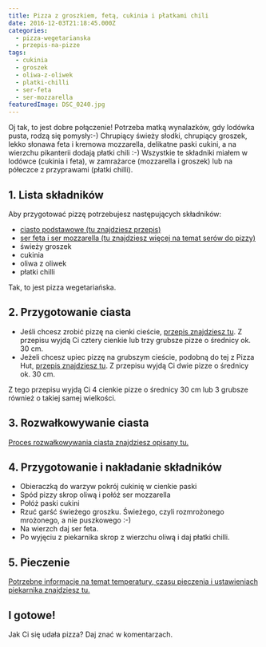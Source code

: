 ```yaml
---
title: Pizza z groszkiem, fetą, cukinia i płatkami chili
date: 2016-12-03T21:18:45.000Z
categories: 
  - pizza-wegetarianska
  - przepis-na-pizze
tags: 
  - cukinia
  - groszek
  - oliwa-z-oliwek
  - platki-chilli
  - ser-feta
  - ser-mozzarella
featuredImage: DSC_0240.jpg
---
```


Oj tak, to jest dobre połączenie! Potrzeba matką wynalazków, gdy lodówka pusta, rodzą się pomysły:-) Chrupiący świeży słodki, chrupiący groszek, lekko słonawa feta i kremowa mozzarella, delikatne paski cukini, a na wierzchu pikanterii dodają płatki chili :-) Wszystkie te składniki miałem w lodówce (cukinia i feta), w zamrażarce (mozzarella i groszek) lub na półeczce z przyprawami (płatki chilli).

## 1\. Lista składników

Aby przygotować pizzę potrzebujesz następujących składników:

- <a href="/przepis-na-ciasto-na-pizze/" title="Przepis na ciasto podstawowe">ciasto podstawowe (tu znajdziesz przepis)</a>
- <a href="/jaki-ser-wybrac-do-pizzy/" title="Ser do pizzy">ser feta i ser mozzarella (tu znajdziesz więcej na temat serów do pizzy)</a>
- świeży groszek
- cukinia
- oliwa z oliwek
- płatki chilli

Tak, to jest pizza wegetariańska.

## 2\. Przygotowanie ciasta

- Jeśli chcesz zrobić pizzę na cienki cieście, <a href="/przepis-na-ciasto-na-pizze/" title="Przepis na ciasto podstawowe">przepis znajdziesz tu</a>. Z przepisu wyjdą Ci cztery cienkie lub trzy grubsze pizze o średnicy ok. 30 cm.
- Jeżeli chcesz upiec pizzę na grubszym cieście, podobną do tej z Pizza Hut, <a href="/jak-zrobic-ciasto-na-pizze-jak-w-pizza-hut/" title="Przepis na pizzę na grubym cieście">przepis znajdziesz tu</a>. Z przepisu wyjdą Ci dwie pizze o średnicy ok. 30 cm.

Z tego przepisu wyjdą Ci 4 cienkie pizze o średnicy 30 cm lub 3 grubsze również o takiej samej wielkości.

## 3\. Rozwałkowywanie ciasta

<a href="/jak-walkowac-ciasto-pizzy/" title="Rozwałkowywanie ciasta">Proces rozwałkowywania ciasta znajdziesz opisany tu.</a>

## 4\. Przygotowanie i nakładanie składników

- Obieraczką do warzyw pokrój cukinię w cienkie paski
- Spód pizzy skrop oliwą i połóż ser mozzarella
- Połóż paski cukini
- Rzuć garść świeżego groszku. Świeżego, czyli rozmrożonego mrożonego, a nie puszkowego :-)
- Na wierzch daj ser feta.
- Po wyjęciu z piekarnika skrop z wierzchu oliwą i daj płatki chilli.

## 5\. Pieczenie

<a href="/jak-ustawic-piekarnik-pieczenia-pizzy/" title="Jak ustawić piekarnik do pieczenia pizzy">Potrzebne informacje na temat temperatury, czasu pieczenia i ustawieniach piekarnika znajdziesz tu.</a>

## I gotowe!

Jak Ci się udała pizza? Daj znać w komentarzach.
